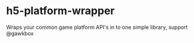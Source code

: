 # h5-platform-wrapper
Wraps your common game platform API's in to one simple library, support @gawkbox
